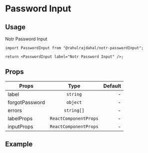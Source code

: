 # Password Input

## Usage

Notr Password Input

```tsx
import PasswordInput from "@rahulrajdahal/notr-passwordInput";

return <PasswordInput label="Notr Password Input" />;
```

## Props

| Props          |         Type          | Default |
| -------------- | :-------------------: | ------: |
| label          |       `string`        |       - |
| forgotPassword |       `object`        |       - |
| errors         |      `string[]`       |       - |
| labelProps     | `ReactComponentProps` |       - |
| inputProps     | `ReactComponentProps` |       - |

## Example

<div ref="el" />

<script setup>
import { createElement } from 'react'
import { createRoot } from 'react-dom/client'
import { ref, onMounted } from 'vue'
import PasswordInputContainer from './PasswordInputContainer.tsx'

const el = ref()
onMounted(() => {
  const root = createRoot(el.value)
  root.render(createElement(PasswordInputContainer))
})

</script>
